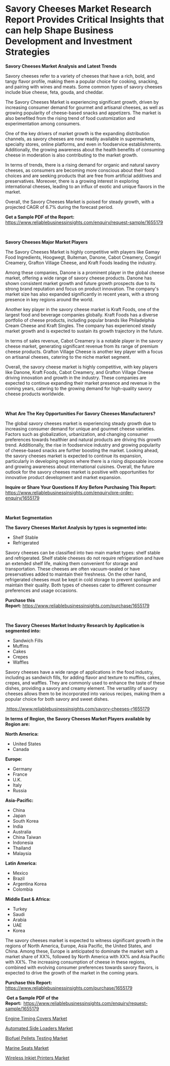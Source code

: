 <p><h1>Savory Cheeses Market Research Report Provides Critical Insights that can help Shape Business Development and Investment Strategies</h1></p><p><strong>Savory Cheeses Market Analysis and Latest Trends</strong></p>
<p><p>Savory cheeses refer to a variety of cheeses that have a rich, bold, and tangy flavor profile, making them a popular choice for cooking, snacking, and pairing with wines and meats. Some common types of savory cheeses include blue cheese, feta, gouda, and cheddar.</p><p>The Savory Cheeses Market is experiencing significant growth, driven by increasing consumer demand for gourmet and artisanal cheeses, as well as growing popularity of cheese-based snacks and appetizers. The market is also benefited from the rising trend of food customization and experimentation among consumers.</p><p>One of the key drivers of market growth is the expanding distribution channels, as savory cheeses are now readily available in supermarkets, specialty stores, online platforms, and even in foodservice establishments. Additionally, the growing awareness about the health benefits of consuming cheese in moderation is also contributing to the market growth.</p><p>In terms of trends, there is a rising demand for organic and natural savory cheeses, as consumers are becoming more conscious about their food choices and are seeking products that are free from artificial additives and preservatives. Moreover, there is a growing interest in exploring international cheeses, leading to an influx of exotic and unique flavors in the market.</p><p>Overall, the Savory Cheeses Market is poised for steady growth, with a projected CAGR of 6.7% during the forecast period.</p></p>
<p><strong>Get a Sample PDF of the Report:&nbsp;</strong> <a href="https://www.reliablebusinessinsights.com/enquiry/request-sample/1655179">https://www.reliablebusinessinsights.com/enquiry/request-sample/1655179</a></p>
<p>&nbsp;</p>
<p><strong>Savory Cheeses Major Market Players</strong></p>
<p><p>The Savory Cheeses Market is highly competitive with players like Gamay Food Ingredients, Hoogwegt, Buiteman, Danone, Cabot Creamery, Cowgirl Creamery, Grafton Village Cheese, and Kraft Foods leading the industry. </p><p>Among these companies, Danone is a prominent player in the global cheese market, offering a wide range of savory cheese products. Danone has shown consistent market growth and future growth prospects due to its strong brand reputation and focus on product innovation. The company's market size has also expanded significantly in recent years, with a strong presence in key regions around the world.</p><p>Another key player in the savory cheese market is Kraft Foods, one of the largest food and beverage companies globally. Kraft Foods has a diverse portfolio of cheese products, including popular brands like Philadelphia Cream Cheese and Kraft Singles. The company has experienced steady market growth and is expected to sustain its growth trajectory in the future.</p><p>In terms of sales revenue, Cabot Creamery is a notable player in the savory cheese market, generating significant revenue from its range of premium cheese products. Grafton Village Cheese is another key player with a focus on artisanal cheeses, catering to the niche market segment.</p><p>Overall, the savory cheese market is highly competitive, with key players like Danone, Kraft Foods, Cabot Creamery, and Grafton Village Cheese driving innovation and growth in the industry. These companies are expected to continue expanding their market presence and revenue in the coming years, catering to the growing demand for high-quality savory cheese products worldwide.</p></p>
<p>&nbsp;</p>
<p><strong>What Are The Key Opportunities For Savory Cheeses Manufacturers?</strong></p>
<p><p>The global savory cheeses market is experiencing steady growth due to increasing consumer demand for unique and gourmet cheese varieties. Factors such as globalization, urbanization, and changing consumer preferences towards healthier and natural products are driving this growth trend. Additionally, the rise in foodservice industry and growing popularity of cheese-based snacks are further boosting the market. Looking ahead, the savory cheeses market is expected to continue its expansion, particularly in developing regions where there is a rising disposable income and growing awareness about international cuisines. Overall, the future outlook for the savory cheeses market is positive with opportunities for innovative product development and market expansion.</p></p>
<p><strong>Inquire or Share Your Questions If Any Before Purchasing This Report:</strong> <a href="https://www.reliablebusinessinsights.com/enquiry/pre-order-enquiry/1655179">https://www.reliablebusinessinsights.com/enquiry/pre-order-enquiry/1655179</a></p>
<p>&nbsp;</p>
<p><strong>Market Segmentation</strong></p>
<p><strong>The Savory Cheeses Market Analysis by types is segmented into:</strong></p>
<p><ul><li>Shelf Stable</li><li>Refrigerated</li></ul></p>
<p><p>Savory cheeses can be classified into two main market types: shelf stable and refrigerated. Shelf stable cheeses do not require refrigeration and have an extended shelf life, making them convenient for storage and transportation. These cheeses are often vacuum-sealed or have preservatives added to maintain their freshness. On the other hand, refrigerated cheeses must be kept in cold storage to prevent spoilage and maintain their quality. Both types of cheeses cater to different consumer preferences and usage occasions.</p></p>
<p><strong>Purchase this Report:&nbsp;</strong><a href="https://www.reliablebusinessinsights.com/purchase/1655179">https://www.reliablebusinessinsights.com/purchase/1655179</a></p>
<p>&nbsp;</p>
<p><strong>The Savory Cheeses Market Industry Research by Application is segmented into:</strong></p>
<p><ul><li>Sandwich Fills</li><li>Muffins</li><li>Cakes</li><li>Crepes</li><li>Waffles</li></ul></p>
<p><p>Savory cheeses have a wide range of applications in the food industry, including as sandwich fills, for adding flavor and texture to muffins, cakes, crepes, and waffles. They are commonly used to enhance the taste of these dishes, providing a savory and creamy element. The versatility of savory cheeses allows them to be incorporated into various recipes, making them a popular choice for both savory and sweet dishes.</p></p>
<p><a href="https://www.reliablebusinessinsights.com/savory-cheeses-r1655179">&nbsp;https://www.reliablebusinessinsights.com/savory-cheeses-r1655179</a></p>
<p><strong>In terms of Region, the Savory Cheeses Market Players available by Region are:</strong></p>
<p>
    <p> <strong> North America: </strong>
        <ul>
            <li>United States</li>
            <li>Canada</li>
        </ul>
        </p> 
    <p> <strong> Europe: </strong>
        <ul>
            <li>Germany</li>
            <li>France</li>
            <li>U.K.</li>
            <li>Italy</li>
            <li>Russia</li>
        </ul>
        </p> 
    <p> <strong> Asia-Pacific: </strong>
        <ul>
            <li>China</li>
            <li>Japan</li>
            <li>South Korea</li>
            <li>India</li>
            <li>Australia</li>
            <li>China Taiwan</li>
            <li>Indonesia</li>
            <li>Thailand</li>
            <li>Malaysia</li>
        </ul>
        </p> 
    <p> <strong> Latin America: </strong>
        <ul>
            <li>Mexico</li>
            <li>Brazil</li>
            <li>Argentina Korea</li>
            <li>Colombia</li>
        </ul>
        </p> 
    <p> <strong> Middle East & Africa: </strong>
        <ul>
            <li>Turkey</li>
            <li>Saudi</li>
            <li>Arabia</li>
            <li>UAE</li>
            <li>Korea</li>
        </ul>
    </p>
    </p>
<p><p>The savory cheeses market is expected to witness significant growth in the regions of North America, Europe, Asia Pacific, the United States, and China. Among these, Europe is anticipated to dominate the market with a market share of XX%, followed by North America with XX% and Asia Pacific with XX%. The increasing consumption of cheese in these regions, combined with evolving consumer preferences towards savory flavors, is expected to drive the growth of the market in the coming years.</p></p>
<p><strong>Purchase this Report: </strong><a href="https://www.reliablebusinessinsights.com/purchase/1655179">https://www.reliablebusinessinsights.com/purchase/1655179</a></p>
<p>&nbsp;<strong>Get a Sample PDF of the Report:&nbsp;&nbsp;</strong><a href="https://www.reliablebusinessinsights.com/enquiry/request-sample/1655179">https://www.reliablebusinessinsights.com/enquiry/request-sample/1655179</a></p>
<p><strong></strong></p>
<p><p><a href="https://medium.com/@fosterfahey1016/engine-timing-covers-market-trends-and-analysis-opportunities-and-challenges-for-future-growth-35ca4492112c">Engine Timing Covers Market</a></p><p><a href="https://medium.com/@haangelat16/automated-side-loaders-market-outlook-complete-industry-analysis-2024-to-2031-8847ab1d3697">Automated Side Loaders Market</a></p><p><a href="https://github.com/markusgodoy/Market-Research-Report-List-4/blob/main/biofuel-pellets-testing-market.md">Biofuel Pellets Testing Market</a></p><p><a href="https://medium.com/@gabrieluffman5656/insights-into-the-marine-seats-market-market-players-market-size-geographical-regions-and-57ee7955835a">Marine Seats Market</a></p><p><a href="https://medium.com/@jeancoleman732/wireless-inkjet-printers-market-trends-focusing-on-wireless-inkjet-printers-market-insight-and-a6607396c416">Wireless Inkjet Printers Market</a></p></p>
